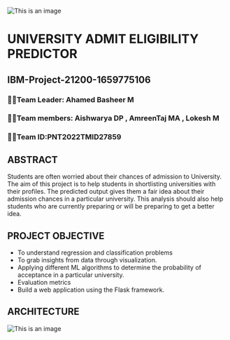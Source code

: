 ![This is an image](https://user-images.githubusercontent.com/113886885/201464675-de2148ba-70e6-44b3-8a1b-4c29c09ad3c3.png)
# **UNIVERSITY ADMIT ELIGIBILITY PREDICTOR**
## IBM-Project-21200-1659775106
### :man_student:Team Leader: Ahamed Basheer M
### :man_student:Team members: Aishwarya DP , AmreenTaj MA , Lokesh M
### :man_student:Team ID:PNT2022TMID27859
## **ABSTRACT**
Students are often worried about their chances of admission to University. The aim of this project is to help students in shortlisting universities with their profiles. The predicted output gives them a fair idea about their admission chances in a particular university. This analysis should also help students who are currently preparing or will be preparing to get a better idea.
## **PROJECT OBJECTIVE**
* To understand regression and classification problems
* To grab insights from data through visualization.
* Applying different ML algorithms to determine the probability of acceptance in a particular university.
* Evaluation metrics
* Build a web application using the Flask framework.
## **ARCHITECTURE**
![This is an image](https://user-images.githubusercontent.com/113886885/201464999-e687fd6b-df89-41b8-b455-6811217bb3f5.jpg)





